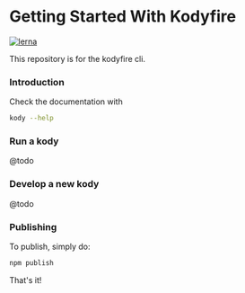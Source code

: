 # Getting Started With Kodyfire
[![lerna](https://img.shields.io/badge/maintained%20with-lerna-cc00ff.svg)](https://lerna.js.org/)

This repository is for the kodyfire cli.

### Introduction

Check the documentation with

```bash
kody --help
```

### Run a kody
@todo
### Develop a new kody

@todo
### Publishing

To publish, simply do:

```bash
npm publish
```

That's it!
